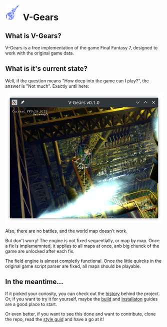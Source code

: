 # <img src="v-gears.png" alt="V-Gears" width="50"/> V-Gears

## What is V-Gears? 

V-Gears is a free implementation of the game Final Fantasy 7, designed to work with the original game data.

## What is it's current state?

Well, if the question means "How deep into the game can I play?", the answer is "Not much". Exactly until here:

![Max progress](doc/max-progress.png "Max progress")

Also, there are no battles, and the world map doesn't work.

But don't worry! The engine is not fixed sequentially, or map by map. Once a fix is implememnted, it applies to all maps at once, anb big chunck of the game are unlocked after each fix.

The field engine is almost completly functional. Once the little quircks in the original game script parser are fixed, all maps should be playable.

## In the meantime...

If it picked your curiosity, you can check out the [history](doc/HISTORY.md "V-Gears history") behind the project. Or, if you want to try it for yourself, maybe the [build](doc/BUILD.md "Building guide") and [installaton](doc/INSTALL.md "Installation guide") guides are a good place to start.

Or even better, if you want to see this done and want to contribute, clone the repo, read the [style guid](doc/STYLE.md "V-Gears C++ Style Guide") and have a go at it!

